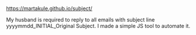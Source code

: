 https://martakule.github.io/subject/

My husband is required to reply to all emails with subject line yyyymmdd_INITIAL_Original Subject. I made a simple JS tool to automate it.
